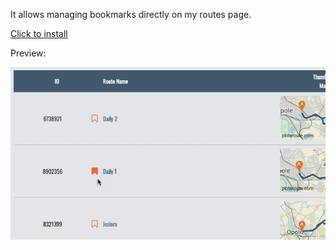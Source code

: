 It allows managing bookmarks directly on my routes page.

[Click to install](https://github.com/bogdal/userscripts/raw/master/plotaroute-myroutes-bookmarks/plotaroute_myroutes_bookmarks.user.js)

Preview:

![Bookmarks manager](https://github.com/bogdal/userscripts/raw/master/plotaroute-myroutes-bookmarks/screenshot.gif "Bookmarks manager")
